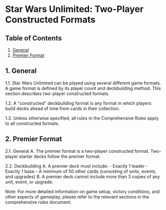 # Star Wars Unlimited: Two-Player Constructed Formats

## Table of Contents
1. [General](#1-general)
2. [Premier Format](#2-premier-format)

## 1. General
1.1. Star Wars Unlimited can be played using several different game formats. A game format is defined by its player count and deckbuilding method. This section describes two-player constructed formats.

1.2. A "constructed" deckbuilding format is any format in which players build decks ahead of time from cards in their collection.

1.3. Unless otherwise specified, all rules in the Comprehensive Rules apply to all constructed formats.

## 2. Premier Format
2.1. General
   A. The premier format is a two-player constructed format. Two-player starter decks follow the premier format.

2.2. Deckbuilding
   A. A premier deck must include:
      - Exactly 1 leader
      - Exactly 1 base
      - A minimum of 50 other cards (consisting of units, events, and upgrades)
   B. A premier deck cannot include more than 3 copies of any unit, event, or upgrade.

Note: For more detailed information on game setup, victory conditions, and other aspects of gameplay, please refer to the relevant sections in the comprehensive rules document.